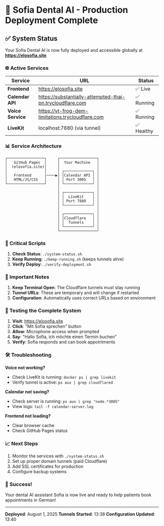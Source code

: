 # 🚀 Sofia Dental AI - Production Deployment Complete

## ✅ System Status

Your Sofia Dental AI is now fully deployed and accessible globally at **https://elosofia.site**

### 🌐 Active Services

| Service | URL | Status |
|---------|-----|--------|
| **Frontend** | https://elosofia.site | ✅ Live |
| **Calendar API** | https://substantially-attempted-thai-pn.trycloudflare.com | ✅ Running |
| **Voice Service** | https://vt-frog-dem-limitations.trycloudflare.com | ✅ Running |
| **LiveKit** | localhost:7880 (via tunnel) | ✅ Healthy |

### 📊 Service Architecture

```
┌─────────────────┐     ┌─────────────────┐
│   GitHub Pages  │     │  Your Machine   │
│  (elosofia.site)│     │                 │
│                 │     │ ┌─────────────┐ │
│   Frontend      │────▶│ │Calendar API │ │
│   HTML/JS/CSS   │     │ │ Port 3005   │ │
└─────────────────┘     │ └─────────────┘ │
                        │                 │
                        │ ┌─────────────┐ │
                        │ │  LiveKit    │ │
                        │ │ Port 7880   │ │
                        │ └─────────────┘ │
                        │                 │
                        │ ┌─────────────┐ │
                        │ │Cloudflare   │ │
                        │ │  Tunnels    │ │
                        │ └─────────────┘ │
                        └─────────────────┘
```

### 🔧 Critical Scripts

1. **Check Status**: `./system-status.sh`
2. **Keep Running**: `./keep-running.sh` (keeps tunnels alive)
3. **Verify Deploy**: `./verify-deployment.sh`

### 🚨 Important Notes

1. **Keep Terminal Open**: The Cloudflare tunnels must stay running
2. **Tunnel URLs**: These are temporary and will change if restarted
3. **Configuration**: Automatically uses correct URLs based on environment

### 📱 Testing the Complete System

1. **Visit**: https://elosofia.site
2. **Click**: "Mit Sofia sprechen" button
3. **Allow**: Microphone access when prompted
4. **Say**: "Hallo Sofia, ich möchte einen Termin buchen"
5. **Verify**: Sofia responds and can book appointments

### 🛠️ Troubleshooting

**Voice not working?**
- Check LiveKit is running: `docker ps | grep livekit`
- Verify tunnel is active: `ps aux | grep cloudflared`

**Calendar not saving?**
- Check server is running: `ps aux | grep "node.*3005"`
- View logs: `tail -f calendar-server.log`

**Frontend not loading?**
- Clear browser cache
- Check GitHub Pages status

### 📈 Next Steps

1. Monitor the services with `./system-status.sh`
2. Set up proper domain tunnels (paid Cloudflare)
3. Add SSL certificates for production
4. Configure backup systems

### 🎉 Success!

Your dental AI assistant Sofia is now live and ready to help patients book appointments in German!

---

**Deployed**: August 1, 2025
**Tunnels Started**: 13:38
**Configuration Updated**: 13:40